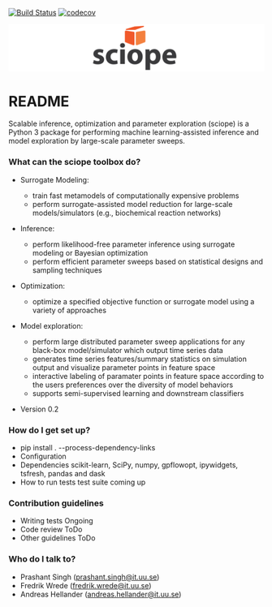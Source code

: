 [![Build Status](https://travis-ci.com/sciope/sciope.svg?branch=develop)](https://travis-ci.com/sciope/sciope)
[![codecov](https://codecov.io/gh/sciope/sciope/branch/develop/graph/badge.svg)](https://codecov.io/gh/sciope/sciope)

![Sciope logo](logo.png)

# README #

Scalable inference, optimization and parameter exploration (sciope)
is a Python 3 package for performing machine learning-assisted inference and model
exploration by large-scale parameter sweeps.

### What can the sciope toolbox do? ###

* Surrogate Modeling: 
	- train fast metamodels of computationally expensive problems
	- perform surrogate-assisted model reduction for large-scale models/simulators (e.g., biochemical reaction networks)
* Inference: 
	- perform likelihood-free parameter inference using surrogate modeling or Bayesian optimization
	- perform efficient parameter sweeps based on statistical designs and sampling techniques
* Optimization: 
	- optimize a specified objective function or surrogate model using a variety of approaches

* Model exploration: 
	- perform large distributed parameter sweep applications for any black-box model/simulator which output time series data
	- generates time series features/summary statistics on simulation output and visualize parameter points in feature space
	- interactive labeling of paramater points in feature space according to the users preferences over the diversity of model behaviors
	- supports semi-supervised learning and downstream classifiers
	
* Version 0.2

### How do I get set up? ###

* pip install . --process-dependency-links
* Configuration
* Dependencies
	scikit-learn, SciPy, numpy, gpflowopt, ipywidgets, tsfresh, pandas and dask
* How to run tests
	test suite coming up

### Contribution guidelines ###

* Writing tests
	Ongoing
* Code review
	ToDo
* Other guidelines
	ToDo

### Who do I talk to? ###

* Prashant Singh (prashant.singh@it.uu.se)
* Fredrik Wrede (fredrik.wrede@it.uu.se)
* Andreas Hellander (andreas.hellander@it.uu.se)
